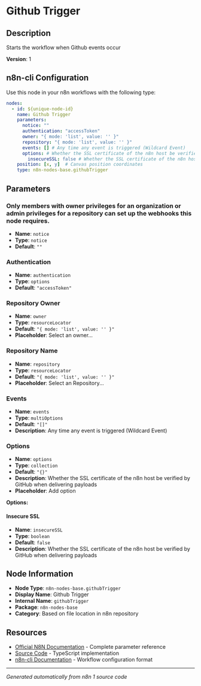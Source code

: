 # Github Trigger

## Description

Starts the workflow when Github events occur

**Version**: 1

## n8n-cli Configuration

Use this node in your n8n workflows with the following type:

```yaml
nodes:
  - id: ${unique-node-id}
    name: Github Trigger
    parameters:
      notice: ""
      authentication: "accessToken"
      owner: "{ mode: 'list', value: '' }"
      repository: "{ mode: 'list', value: '' }"
      events: [] # Any time any event is triggered (Wildcard Event)
      options: # Whether the SSL certificate of the n8n host be verified by GitHub when delivering payloads
        insecureSSL: false # Whether the SSL certificate of the n8n host be verified by GitHub when delivering payloads
    position: [x, y]  # Canvas position coordinates
    type: n8n-nodes-base.githubTrigger
```

## Parameters

### Only members with owner privileges for an organization or admin privileges for a repository can set up the webhooks this node requires.

- **Name**: `notice`
- **Type**: `notice`
- **Default**: `""`

### Authentication

- **Name**: `authentication`
- **Type**: `options`
- **Default**: `"accessToken"`

### Repository Owner

- **Name**: `owner`
- **Type**: `resourceLocator`
- **Default**: `"{ mode: 'list', value: '' }"`
- **Placeholder**: Select an owner...

### Repository Name

- **Name**: `repository`
- **Type**: `resourceLocator`
- **Default**: `"{ mode: 'list', value: '' }"`
- **Placeholder**: Select an Repository...

### Events

- **Name**: `events`
- **Type**: `multiOptions`
- **Default**: `"[]"`
- **Description**: Any time any event is triggered (Wildcard Event)

### Options

- **Name**: `options`
- **Type**: `collection`
- **Default**: `"{}"`
- **Description**: Whether the SSL certificate of the n8n host be verified by GitHub when delivering payloads
- **Placeholder**: Add option

**Options:**

#### Insecure SSL
- **Name**: `insecureSSL`
- **Type**: `boolean`
- **Default**: `false`
- **Description**: Whether the SSL certificate of the n8n host be verified by GitHub when delivering payloads



## Node Information

- **Node Type**: `n8n-nodes-base.githubTrigger`
- **Display Name**: Github Trigger
- **Internal Name**: `githubTrigger`
- **Package**: `n8n-nodes-base`
- **Category**: Based on file location in n8n repository

## Resources

- [Official N8N Documentation](https://docs.n8n.io/integrations/builtin/app-nodes/n8n-nodes-base.githubtrigger/) - Complete parameter reference
- [Source Code](https://github.com/n8n-io/n8n/blob/master/packages/nodes-base/nodes/Github/GithubTrigger.node.ts) - TypeScript implementation
- [n8n-cli Documentation](https://github.com/edenreich/n8n-cli) - Workflow configuration format

---
*Generated automatically from n8n 1 source code*
